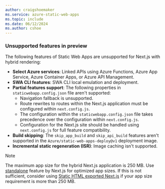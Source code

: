 ```yaml
---
author: craigshoemaker
ms.service: azure-static-web-apps
ms.topic: include
ms.date: 06/12/2024
ms.author: cshoe
---
```


### Unsupported features in preview

The following features of Static Web Apps are unsupported for Next.js with hybrid rendering:

- **Select Azure services**: Linked APIs using Azure Functions, Azure App Service, Azure Container Apps, or Azure API Management.
- **SWA CLI features**: SWA CLI local emulation and deployment.
- **Partial features support**: The following properties in `staticwebapp.config.json` file aren't supported:
  - Navigation fallback is unsupported.
  - Route rewrites to routes within the Next.js application must be configured within `next.config.js`.
  - The configuration within the `staticwebapp.config.json` file takes precedence over the configuration within `next.config.js`.
  - Configuration for the Next.js site should be handled using `next.config.js` for full feature compatibility.
- **Build skipping**: The `skip_app_build` and `skip_api_build` features aren't supported in the `Azure/static-web-apps-deploy@v1` deployment image.
- **Incremental static regeneration (ISR)**: Image caching isn't supported.

> [!NOTE]
> The maximum app size for the hybrid Next.js application is 250 MB. Use [standalone](../articles/static-web-apps/deploy-nextjs-hybrid.md#enable-standalone-feature) feature by Next.js for optimized app sizes. If this is not sufficient, consider using [Static HTML exported Next.js](../articles/static-web-apps/deploy-nextjs-static-export.md) if your app size requirement is more than 250 MB.

